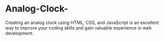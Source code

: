 # Analog-Clock-
Creating an analog clock using HTML, CSS, and JavaScript is an excellent way to improve your coding skills and gain valuable experience in web development.
